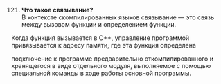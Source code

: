 121. **Что такое связывание?**   
В контексте скомпилированных языков связывание — это связь между вызовом функции и определением функции. 

Когда функция вызывается в C++, управление программой привязывается к адресу памяти, где эта функция определена

подключение к программе предварительно откомпилированного и хранящегося в виде отдельного модуля, выполняемое с помощью специальной команды в ходе работы основной программы.
